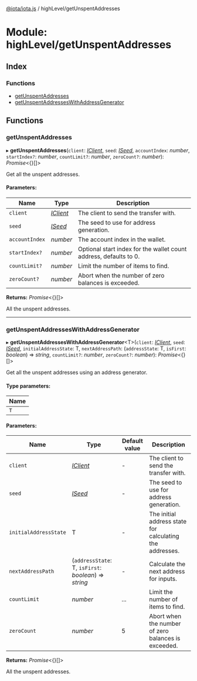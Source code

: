 [@iota/iota.js](../README.md) / highLevel/getUnspentAddresses

# Module: highLevel/getUnspentAddresses

## Index

### Functions

* [getUnspentAddresses](highlevel_getunspentaddresses.md#getunspentaddresses)
* [getUnspentAddressesWithAddressGenerator](highlevel_getunspentaddresses.md#getunspentaddresseswithaddressgenerator)

## Functions

### getUnspentAddresses

▸ **getUnspentAddresses**(`client`: [*IClient*](../interfaces/models_iclient.iclient.md), `seed`: [*ISeed*](../interfaces/models_iseed.iseed.md), `accountIndex`: *number*, `startIndex?`: *number*, `countLimit?`: *number*, `zeroCount?`: *number*): *Promise*<{}[]\>

Get all the unspent addresses.

#### Parameters:

Name | Type | Description |
------ | ------ | ------ |
`client` | [*IClient*](../interfaces/models_iclient.iclient.md) | The client to send the transfer with.   |
`seed` | [*ISeed*](../interfaces/models_iseed.iseed.md) | The seed to use for address generation.   |
`accountIndex` | *number* | The account index in the wallet.   |
`startIndex?` | *number* | Optional start index for the wallet count address, defaults to 0.   |
`countLimit?` | *number* | Limit the number of items to find.   |
`zeroCount?` | *number* | Abort when the number of zero balances is exceeded.   |

**Returns:** *Promise*<{}[]\>

All the unspent addresses.

___

### getUnspentAddressesWithAddressGenerator

▸ **getUnspentAddressesWithAddressGenerator**<T\>(`client`: [*IClient*](../interfaces/models_iclient.iclient.md), `seed`: [*ISeed*](../interfaces/models_iseed.iseed.md), `initialAddressState`: T, `nextAddressPath`: (`addressState`: T, `isFirst`: *boolean*) => *string*, `countLimit?`: *number*, `zeroCount?`: *number*): *Promise*<{}[]\>

Get all the unspent addresses using an address generator.

#### Type parameters:

Name |
------ |
`T` |

#### Parameters:

Name | Type | Default value | Description |
------ | ------ | ------ | ------ |
`client` | [*IClient*](../interfaces/models_iclient.iclient.md) | - | The client to send the transfer with.   |
`seed` | [*ISeed*](../interfaces/models_iseed.iseed.md) | - | The seed to use for address generation.   |
`initialAddressState` | T | - | The initial address state for calculating the addresses.   |
`nextAddressPath` | (`addressState`: T, `isFirst`: *boolean*) => *string* | - | Calculate the next address for inputs.   |
`countLimit` | *number* | ... | Limit the number of items to find.   |
`zeroCount` | *number* | 5 | Abort when the number of zero balances is exceeded.   |

**Returns:** *Promise*<{}[]\>

All the unspent addresses.
